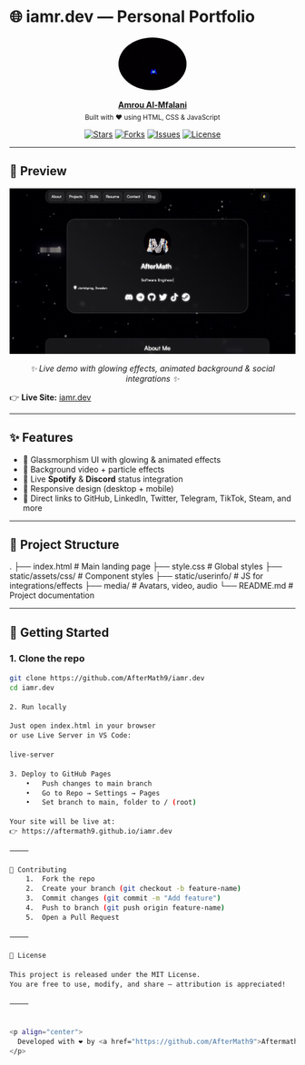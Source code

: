 
# 🌐 iamr.dev — Personal Portfolio

<p align="center">
  <img src="media/avatar.gif" width="120" style="border-radius:50%">
</p>

<p align="center">
  <b> <a href="https://github.com/AfterMath9">Amrou Al-Mfalani</a></b><br>
  <sub>Built with ❤️ using HTML, CSS & JavaScript</sub>
</p>

<p align="center">
  <a href="https://github.com/AfterMath9/iamr.dev/stargazers"><img src="https://img.shields.io/github/stars/AfterMath9/iamr.dev?style=flat-square&color=ffcc00" alt="Stars"></a>
  <a href="https://github.com/AfterMath9/iamr.dev/network/members"><img src="https://img.shields.io/github/forks/AfterMath9/iamr.dev?style=flat-square&color=00bfff" alt="Forks"></a>
  <a href="https://github.com/AfterMath9/iamr.dev/issues"><img src="https://img.shields.io/github/issues/AfterMath9/iamr.dev?style=flat-square&color=ff6347" alt="Issues"></a>
  <a href="https://github.com/AfterMath9/iamr.dev/blob/main/LICENSE"><img src="https://img.shields.io/github/license/AfterMath9/iamr.dev?style=flat-square&color=32cd32" alt="License"></a>
</p>

---

## 📸 Preview

<p align="center">
  <img src="media/assets/Glassy-Portfolio.png" alt="Website Preview" width="800">
</p>

<p align="center">
  <i>✨ Live demo with glowing effects, animated background & social integrations ✨</i>
</p>

👉 **Live Site:** [iamr.dev](iamr.dev)

---

## ✨ Features
- 🎨 Glassmorphism UI with glowing & animated effects  
- 🎥 Background video + particle effects  
- 🎵 Live **Spotify** & **Discord** status integration  
- 📱 Responsive design (desktop + mobile)  
- 🔗 Direct links to GitHub, LinkedIn, Twitter, Telegram, TikTok, Steam, and more  

---

## 📂 Project Structure

.
├── index.html              # Main landing page
├── style.css               # Global styles
├── static/assets/css/      # Component styles
├── static/userinfo/        # JS for integrations/effects
├── media/                  # Avatars, video, audio
└── README.md               # Project documentation

---

## 🚀 Getting Started

### 1. Clone the repo
```bash
git clone https://github.com/AfterMath9/iamr.dev
cd iamr.dev

2. Run locally

Just open index.html in your browser
or use Live Server in VS Code:

live-server

3. Deploy to GitHub Pages
	•	Push changes to main branch
	•	Go to Repo → Settings → Pages
	•	Set branch to main, folder to / (root)

Your site will be live at:
👉 https://aftermath9.github.io/iamr.dev

⸻

🤝 Contributing
	1.	Fork the repo
	2.	Create your branch (git checkout -b feature-name)
	3.	Commit changes (git commit -m "Add feature")
	4.	Push to branch (git push origin feature-name)
	5.	Open a Pull Request

⸻

📜 License

This project is released under the MIT License.
You are free to use, modify, and share — attribution is appreciated!

⸻


<p align="center">
  Developed with ❤️ by <a href="https://github.com/AfterMath9">Aftermath9</a>
</p>
